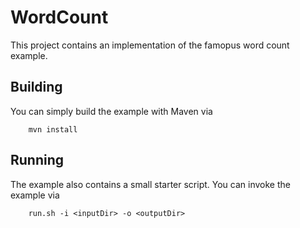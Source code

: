 # WordCount

This project contains an implementation of the famopus word count example. 

## Building

You can simply build the example with Maven via

        mvn install
        

## Running
        
The example also contains a small starter script. You can invoke the example via
        
        run.sh -i <inputDir> -o <outputDir>
        